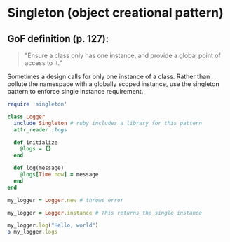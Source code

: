 # Singleton (object creational pattern)

## GoF definition (p. 127):

> "Ensure a class only has one instance, and provide a global point of access to it."

Sometimes a design calls for only one instance of a class. Rather than pollute the namespace with a globally scoped instance, use the singleton pattern to enforce single instance requirement.

```ruby
require 'singleton'

class Logger
  include Singleton # ruby includes a library for this pattern
  attr_reader :logs

  def initialize
    @logs = {}
  end

  def log(message)
    @logs[Time.now] = message
  end
end
```



```ruby
my_logger = Logger.new # throws error

my_logger = Logger.instance # This returns the single instance

my_logger.log("Hello, world")
p my_logger.logs
```
